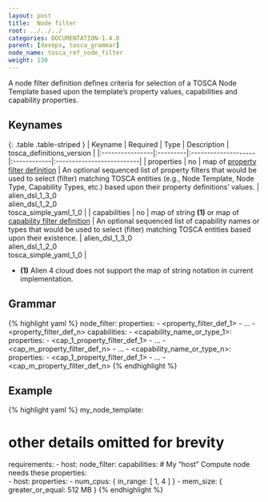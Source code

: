 ```yaml
---
layout: post
title:  Node filter
root: ../../../
categories: DOCUMENTATION-1.4.0
parent: [devops, tosca_grammar]
node_name: tosca_ref_node_filter
weight: 130
---
```


A node filter definition defines criteria for selection of a TOSCA Node Template based upon the template’s property values, capabilities and capability properties.

## Keynames

{: .table .table-striped }
| Keyname         | Required | Type                | Description | tosca_definitions_version |
|:----------------|:---------|:--------------------|:------------|:--------------------------|
| properties | no | map of [property filter definition](#/documentation/1.4.0/devops_guide/tosca_grammar/property_filter_definition.html) | An optional sequenced list of property filters that would be used to select (filter) matching TOSCA entities (e.g., Node Template, Node Type, Capability Types, etc.) based upon their property definitions’ values. | alien_dsl_1_3_0<br> alien_dsl_1_2_0<br> tosca_simple_yaml_1_0 |
| capabilities | no | map of string __(1)__ or map of [capability filter definition](#/documentation/1.4.0/devops_guide/tosca_grammar/capability_filter_definition.html) | An optional sequenced list of capability names or types that would be used to select (filter) matching TOSCA entities based upon their existence. | alien_dsl_1_3_0<br> alien_dsl_1_2_0<br> tosca_simple_yaml_1_0 |

* __(1)__ Alien 4 cloud does not support the map of string notation in current implementation.

## Grammar

{% highlight yaml %}
node_filter:
  properties:
    - <property_filter_def_1>
    - ...
    - <property_filter_def_n>
  capabilities:
    - <capability_name_or_type_1>:
        properties:
          - <cap_1_property_filter_def_1>
          - ...
          - <cap_m_property_filter_def_n>
    -  ...
    - <capability_name_or_type_n>:
        properties:
          - <cap_1_property_filter_def_1>
          - ...
          - <cap_m_property_filter_def_n>
{% endhighlight %}

## Example

{% highlight yaml %}
my_node_template:
  # other details omitted for brevity
  requirements:
    - host:
        node_filter:
          capabilities:
            # My “host” Compute node needs these properties:      
            - host:
                properties:
                  - num_cpus: { in_range: [ 1, 4 ] }
                  - mem_size: { greater_or_equal: 512 MB }
{% endhighlight %}
